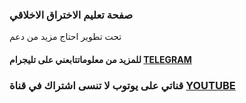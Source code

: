 ### صفحة تعليم الاختراق الاخلاقي 

تحت تطوير احتاج مزيد من دعم 

#### للمزيد من معلوماتتابعني على تليجرام  [ TELEGRAM ](https://t.me/shankar_apk7)

### قناتي على يوتوب لا تنسى اشتراك في قناة [YOUTUBE](https://www.youtube.com/@shankarapps)
